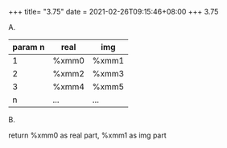 +++
title= "3.75"
date = 2021-02-26T09:15:46+08:00
+++
3.75

A.

|param n|real|img|
|--|--|--|
|1|%xmm0|%xmm1|
|2|%xmm2|%xmm3|
|3|%xmm4|%xmm5|
|n|...|...|

B.

return %xmm0 as real part, %xmm1 as img part
